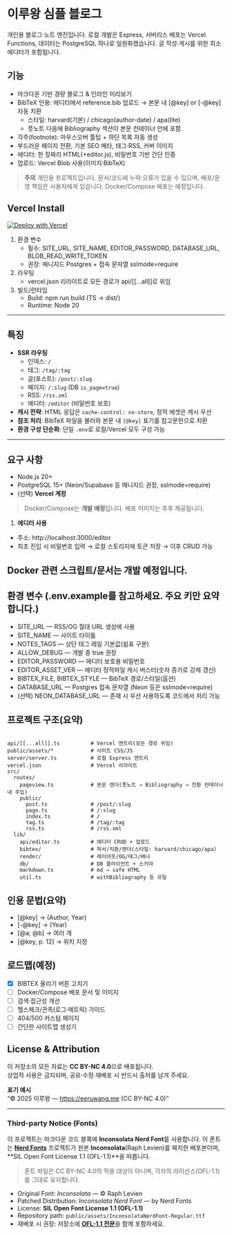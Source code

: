 # 이루왕 심플 블로그

개인용 블로그·노트 엔진입니다. 로컬 개발은 Express, 서버리스 배포는 Vercel Functions, 데이터는 PostgreSQL 하나로 일원화했습니다. 글 작성·게시를 위한 최소 에디터가 포함됩니다.

## 기능

- 마크다운 기반 경량 블로그 & 인라인 미리보기
- BibTeX 인용: 에디터에서 reference.bib 업로드 → 본문 내 [@key] or [-@key] 자동 치환
  - 스타일: harvard(기본) / chicago(author-date) / apa(lite)
  - 풋노트 다음에 Bibliography 섹션이 본문 컨테이너 안에 포함.
- 각주(footnote): 마우스오버 툴팁 + 하단 목록 자동 생성
- 부드러운 페이지 전환, 기본 SEO 메타, 태그·RSS, 커버 이미지
- 에디터: 한 장짜리 HTML(+editor.js), 비밀번호 기반 간단 인증
- 업로드: Vercel Blob 사용(이미지·BibTeX)

> **주의**
> 개인용 프로젝트입니다. 문서/코드에 누락·오류가 있을 수 있으며, 배포/운영 책임은 사용자에게 있습니다.
> Docker/Compose 배포는 예정입니다.

## Vercel Install
[![Deploy with Vercel](https://vercel.com/button)](https://vercel.com/new/clone?repository-url=https%3A%2F%2Fgithub.com%2Feeruwang%2FSimple_eeruwang_blog&integration-ids=NEON_INTEGRATION_ID)

1. 환경 변수
   - 필수: SITE_URL, SITE_NAME, EDITOR_PASSWORD, DATABASE_URL, BLOB_READ_WRITE_TOKEN
   - 권장: 매니지드 Postgres + 접속 문자열 sslmode=require
2. 라우팅
   - vercel.json 리라이트로 모든 경로가 api/[[...all]]로 위임
3. 빌드/런타임
   - Build: npm run build (TS → dist/)
   - Runtime: Node 20

---

## 특징

- **SSR 라우팅**
  - 인덱스: `/`
  - 태그: `/tag/:tag`
  - 글(포스트): `/post/:slug`
  - 페이지: `/:slug` (DB `is_page=true`)
  - RSS: `/rss.xml`
  - 에디터: `/editor` (비밀번호 보호)
- **캐시 전략**: HTML 응답은 `cache-control: no-store`, 정적 에셋은 캐시 우선
- **참조 처리**: BibTeX 파일을 불러와 본문 내 `[@key]` 표기를 참고문헌으로 치환
- **환경 구성 단순화**: 단일 `.env`로 로컬/Vercel 모두 구성 가능

---

## 요구 사항
- Node.js 20+
- PostgreSQL 15+ (Neon/Supabase 등 매니지드 권장, sslmode=require)
- (선택) **Vercel 계정**

> Docker/Compose는 **개발 예정**입니다. 배포 이미지는 추후 제공됩니다.

1) **에디터 사용**
- 주소: http://localhost:3000/editor
- 최초 진입 시 비밀번호 입력 → 로컬 스토리지에 토큰 저장 → 이후 CRUD 가능

## Docker 관련 스크립트/문서는 개발 예정입니다.


## 환경 변수 (.env.example를 참고하세요. 주요 키만 요약합니다.)
- SITE_URL — RSS/OG 절대 URL 생성에 사용
- SITE_NAME — 사이트 타이틀
- NOTES_TAGS — 상단 태그 레일 기본값(쉼표 구분)
- ALLOW_DEBUG — 개발 중 true 권장
- EDITOR_PASSWORD — 에디터 보호용 비밀번호
- EDITOR_ASSET_VER — 에디터 정적파일 캐시 버스터(숫자 증가로 강제 갱신)
- BIBTEX_FILE, BIBTEX_STYLE — BibTeX 경로/스타일(옵션)
- DATABASE_URL — Postgres 접속 문자열 (Neon 등은 sslmode=require)
- (선택) NEON_DATABASE_URL — 존재 시 우선 사용하도록 코드에서 처리 가능

## 프로젝트 구조(요약)
```

api/[[...all]].ts          # Vercel 엔트리(모든 경로 위임)
public/assets/*            # 사이트 CSS/JS
server/server.ts           # 로컬 Express 엔트리
vercel.json                # Vercel 리라이트
src/
  routes/
    pageview.ts            # 본문 렌더(풋노트 → Bibliography → 전환 컨테이너 내 주입)
    public/
      post.ts              # /post/:slug
      page.ts              # /:slug
      index.ts             # /
      tag.ts               # /tag/:tag
      rss.ts               # /rss.xml
  lib/
    api/editor.ts          # 에디터 CRUD + 업로드
    bibtex/                # 파서/치환/렌더(스타일: harvard/chicago/apa)
    render/                # 레이아웃/OG/태그/배너
    db/                    # DB 클라이언트 + 스키마
    markdown.ts            # md → safe HTML
    util.ts                # withBibliography 등 유틸
```
## 인용 문법(요약)
- [@key] → (Author, Year)
- [-@key] → (Year)
- [@a; @b] → 여러 개
- [@key, p. 12] → 위치 지정

## 로드맵(예정)
- [x] BIBTEX 올리기 버튼 고치기
- [ ] Docker/Compose 배포 문서 및 이미지
- [ ] 검색·접근성 개선
- [ ] 헬스체크/관측(로그·메트릭) 가이드
- [ ] 404/500 커스텀 페이지
- [ ] 간단한 사이트맵 생성기

## License & Attribution
이 저장소의 모든 자료는 **CC BY-NC 4.0**으로 배포됩니다.  
상업적 사용은 금지되며, 공유·수정·재배포 시 반드시 출처를 남겨 주세요.

**표기 예시**  
“© 2025 이루왕 — https://eeruwang.me (CC BY-NC 4.0)”

---

### Third-party Notice (Fonts)
이 프로젝트는 마크다운 코드 블록에 **Inconsolata Nerd Font**를 사용합니다. 이 폰트는 **[Nerd Fonts](https://www.nerdfonts.com/font-downloads)** 프로젝트가 원본 **Inconsolata**(Raph Levien)를 패치한 배포본이며, **SIL Open Font License 1.1 (OFL-1.1)**을 따릅니다.  
> 폰트 파일은 CC BY-NC 4.0의 적용 대상이 아니며, 각자의 라이선스(OFL-1.1)를 그대로 유지합니다.

- Original Font: *Inconsolata* — © Raph Levien  
- Patched Distribution: *Inconsolata Nerd Font* — by Nerd Fonts  
- License: **SIL Open Font License 1.1 (OFL-1.1)**  
- Repository path: `public/assets/InconsolataNerdFont-Regular.ttf`  
- 재배포 시 권장: 저장소에 [**OFL-1.1 전문**](https://openfontlicense.org/open-font-license-official-text/)을 함께 포함하세요.
